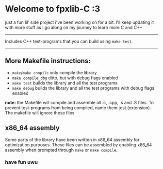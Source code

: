 # Welcome to fpxlib-C :3

just a fun lil' side project i've been working on for a bit.
I'll keep updating it with more stuff as I go along on my journey to learn more C and C++

---

Includes C++ test-programs that you can build using ```make test```.

---

## More Makefile instructions:

- ```make```/```make compile``` only compile the library
- ```make compile_dbg``` ditto, but with debug flags enabled
- ```make test``` builds the library and all the test programs
- ```make debug``` builds the library and all the test programs with debug flags enabled

**note:** the Makefile will compile and assemble all .c, .cpp, .s and .S files. To prevent test-programs from being compiled, name them test.(extension). The makefile will ignore these files.

## x86_64 assembly

Some parts of the library have been written in x86_64 assembly for optimization purposes.
These files can be assembled by enabling x86_64 assembly when prompted through ```make``` or ```make compile```.

### have fun uwu
